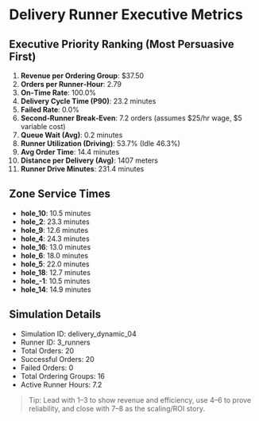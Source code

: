 # Delivery Runner Executive Metrics

## Executive Priority Ranking (Most Persuasive First)
1. **Revenue per Ordering Group**: $37.50
2. **Orders per Runner‑Hour**: 2.79
3. **On‑Time Rate**: 100.0%
4. **Delivery Cycle Time (P90)**: 23.2 minutes
5. **Failed Rate**: 0.0%
6. **Second‑Runner Break‑Even**: 7.2 orders (assumes $25/hr wage, $5 variable cost)
7. **Queue Wait (Avg)**: 0.2 minutes
8. **Runner Utilization (Driving)**: 53.7% (Idle 46.3%)
9. **Avg Order Time**: 14.4 minutes
10. **Distance per Delivery (Avg)**: 1407 meters
11. **Runner Drive Minutes**: 231.4 minutes

## Zone Service Times
- **hole_10**: 10.5 minutes
- **hole_2**: 23.3 minutes
- **hole_9**: 12.6 minutes
- **hole_4**: 24.3 minutes
- **hole_16**: 13.0 minutes
- **hole_6**: 18.0 minutes
- **hole_5**: 22.0 minutes
- **hole_18**: 12.7 minutes
- **hole_-1**: 10.5 minutes
- **hole_14**: 14.9 minutes


## Simulation Details
- Simulation ID: delivery_dynamic_04
- Runner ID: 3_runners
- Total Orders: 20
- Successful Orders: 20
- Failed Orders: 0
- Total Ordering Groups: 16
- Active Runner Hours: 7.2

> Tip: Lead with 1–3 to show revenue and efficiency, use 4–6 to prove reliability, and close with 7–8 as the scaling/ROI story.
